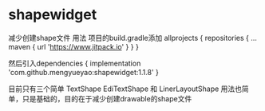 # shapewidget
减少创建shape文件
用法   项目的build.gradle添加
allprojects {
		repositories {
			...
			maven { url 'https://www.jitpack.io' }
		}
	}   
  
  然后引入dependencies {
	        implementation 'com.github.mengyueyao:shapewidget:1.1.8'
	}
  
 目前只有三个简单 TextShape   EdiTextShape 和 LinerLayoutShape 用法也简单，只是基础的，目的在于减少创建drawable的shape文件
